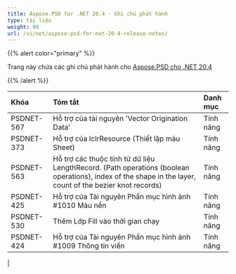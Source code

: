 ```yaml
---
title: Aspose.PSD for .NET 20.4 - Ghi chú phát hành
type: tài liệu
weight: 90
url: /vi/net/aspose-psd-for-net-20-4-release-notes/
---
```


{{% alert color="primary" %}} 

Trang này chứa các ghi chú phát hành cho [Aspose.PSD cho .NET 20.4](https://www.nuget.org/packages/Aspose.PSD/)

{{% /alert %}} 

|**Khóa**|**Tóm tắt**|**Danh mục**|
| :- | :- | :- |
|PSDNET-567|Hỗ trợ của tài nguyên 'Vector Origination Data'|Tính năng|
|PSDNET-373|Hỗ trợ của lclrResource (Thiết lập màu Sheet)|Tính năng|
|PSDNET-563|Hỗ trợ các thuộc tính từ dữ liệu LengthRecord. (Path operations (boolean operations), index of the shape in the layer, count of the bezier knot records)|Tính năng|
|PSDNET-425|Hỗ trợ của Tài nguyên Phần mục hình ảnh #1010 Màu nền|Tính năng|
|PSDNET-530|Thêm Lớp Fill vào thời gian chạy|Tính năng|
|PSDNET-424|Hỗ trợ của Tài nguyên Phần mục hình ảnh #1009 Thông tin viền|Tính năng|
|